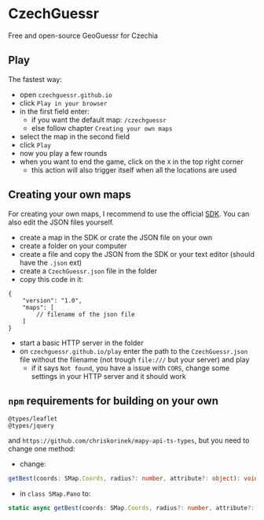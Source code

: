 # CzechGuessr
Free and open-source GeoGuessr for Czechia

## Play
The fastest way:
* open `czechguessr.github.io`
* click `Play in your browser`
* in the first field enter:
    - if you want the default map: `/czechguessr`
    - else follow chapter `Creating your own maps`
* select the map in the second field
* click `Play`
* now you play a few rounds
* when you want to end the game, click on the `X` in the top right corner
    - this action will also trigger itself when all the locations are used

## Creating your own maps
For creating your own maps, I recommend to use the official [SDK](https://czechguessr.github.io/sdk). You can also edit the JSON files yourself.
* create a map in the SDK or crate the JSON file on your own
* create a folder on your computer
* create a file and copy the JSON from the SDK or your text editor (should have the `.json` ext)
* create a `CzechGuessr.json` file in the folder
* copy this code in it:
```jsonc
{
    "version": "1.0",
    "maps": [
        // filename of the json file
    ]
}
```
* start a basic HTTP server in the folder
* on `czechguessr.github.io/play` enter the path to the `CzechGuessr.json` file without the filename (not trough `file:///` but your server) and play
    - if it says `Not found`, you have a issue with `CORS`, change some settings in your HTTP server and it should work

## `npm` requirements for building on your own
```
@types/leaflet
@types/jquery
```
and `https://github.com/chriskorinek/mapy-api-ts-types`, but you need to change one method:
* change:
```typescript
getBest(coords: SMap.Coords, radius?: number, attribute?: object): void;
```
* in `class SMap.Pano` to:
```typescript
static async getBest(coords: SMap.Coords, radius?: number, attribute?: object): Promise;
```